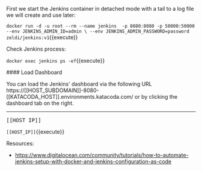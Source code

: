 
First we start the Jenkins container in detached mode with a tail to a log file we will create and use later:

`docker run -d -u root --rm --name jenkins  -p 8080:8080 -p 50000:50000 --env JENKINS_ADMIN_ID=admin \
 --env JENKINS_ADMIN_PASSWORD=password zeldi/jenkins:v1`{{execute}}
    
Check Jenkins process:

`docker exec jenkins ps -ef`{{execute}}

#### Load Dashboard

You can load the Jenkins' dashboard via the following URL https://[[HOST_SUBDOMAIN]]-8080-[[KATACODA_HOST]].environments.katacoda.com/  or by clicking the dashboard tab on the right.

---

<pre>[[HOST_IP]]</pre>

`[[HOST_IP]]`{{execute}}

Resources:

* https://www.digitalocean.com/community/tutorials/how-to-automate-jenkins-setup-with-docker-and-jenkins-configuration-as-code